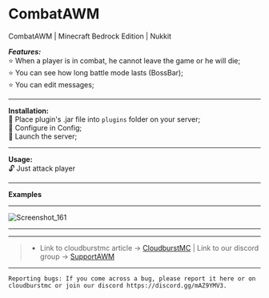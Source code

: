 # CombatAWM
CombatAWM | Minecraft Bedrock Edition | Nukkit

***Features:***<br />
:star: When a player is in combat, he cannot leave the game or he will die;<br />
:star: You can see how long battle mode lasts (BossBar);<br />
:star: You can edit messages;<br />

---

**Installation:**<br />
:black_square_button: Place plugin's .jar file into `plugins` folder on your server;<br />
:black_square_button: Configure in Config;<br />
:black_square_button: Launch the server;<br />

---

**Usage:**<br />
:unlock: Just attack player<br />

---

**Examples**

---

![Screenshot_161](https://user-images.githubusercontent.com/86683320/208513743-1cea155c-3818-4d61-8388-d41d82fa9cd2.png)

---

---

> * Link to cloudburstmc article -> [CloudburstMC](https://www.cloudburstmc.org/resources/combatawm.871/) | Link to our discord group -> [SupportAWM](https://discord.gg/mAZ9YMV3)

---


```
Reporting bugs: If you come across a bug, please report it here or on cloudburstmc or join our discord https://discord.gg/mAZ9YMV3.
```
